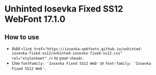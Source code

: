 # Unhinted Iosevka Fixed SS12 WebFont 17.1.0

## How to use

- Add `<link href="https://iosevka-webfonts.github.io/unhinted-iosevka-fixed-ss12/unhinted-iosevka-fixed-ss12.css" rel="stylesheet" />` to your `<head>`.
- Use `fontFamily: 'Iosevka Fixed SS12 Web'` or `font-family: 'Iosevka Fixed SS12 Web'`.
